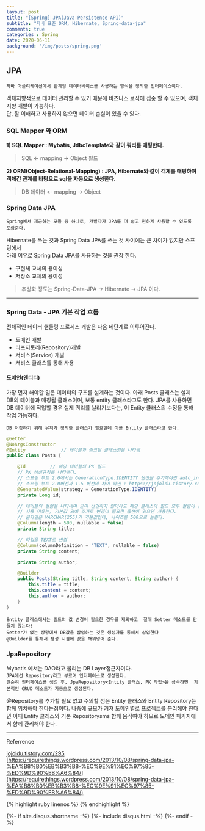```yaml
---
layout: post
title: "[Spring] JPA(Java Persistence API)"
subtitle: "자바 표준 ORM, Hibernate, Spring-data-jpa"
comments: true
categories : Spring
date: 2020-06-11
background: '/img/posts/spring.png'
---
```


## JPA

`자바 어플리케이션에서 관계형 데이터베이스를 사용하는 방식을 정의한 인터페이스이다.`   

객체지향적으로 데이터 관리할 수 있기 때문에 비즈니스 로직에 집중 할 수 있으며, 
객체 지향 개발이 가능하다.   
단, 잘 이해하고 사용하지 않으면 데이터 손실이 있을 수 있다.

### SQL Mapper 와 ORM

**1) SQL Mapper : Mybatis, JdbcTemplate와 같이 쿼리를 매핑한다.**       

> SQL <- mapping -> Object 필드   

**2) ORM(Object-Relational-Mapping) : JPA, Hibernate와 같이 
객체를 매핑하여 객체간 관계를 바탕으로 sql을 자동으로 생성한다.**   

> DB 데이터 <- mapping -> Object   

### Spring Data JPA

`Spring에서 제공하는 모듈 중 하나로, 개발자가 JPA를 더 쉽고 편하게 사용할 수 있도록 
도와준다.`      

Hibernate를 쓰는 것과 Spring Data JPA를 쓰는 것 사이에는 큰 차이가 없지만 스프링에서  
아래 이유로 Spring Data JPA를 사용하는 것을 권장 한다.   

- 구현체 교체의 용이성  
- 저장소 교체의 용이성   

> 추상화 정도는 Spring-Data-JPA -> Hibernate -> JPA 이다.   

- - -

### Spring Data - JPA 기본 작업 흐름

전체적인 데이터 핸들링 프로세스 개발은 다음 네단계로 이루어진다.
- 도메인 개발
- 리포지토리(Repository)개발
- 서비스(Service) 개발
- 서비스 클래스를 통해 사용 

#### 도메인(엔티티) 

가장 먼저 해야할 일은 데이터의 구조를 설계하는 것이다. 아래 Posts 클래스는 
실제 DB의 테이블과 매칭될 클래스이며, 보통 entity 클래스라고도 한다. JPA를 
사용하면 DB 데이터에 작업할 경우 실제 쿼리를 날리기보다는, 이 Entity 클래스의 
수정을 통해 작업 가능하다.   

`DB 저장하기 위해 유저가 정의한 클래스가 필요한데 이를 Entity 클래스라고 한다.`   

```java
@Getter
@NoArgsConstructor
@Entity             // 테이블과 링크될 클래스임을 나타냄 
public class Posts {

    @Id         // 해당 테이블의 PK 필드 
    // PK 생성규칙을 나타낸다.
    // 스프링 부트 2.0에서는 GenerationType.IDENTITY 옵션을 추가해야만 auto_increment가 된다!   
    // 스프링 부트 2.0버전과 1.5 버전의 차이 확인 : https://jojoldu.tistory.com/295   
    @GeneratedValue(strategy = GenerationType.IDENTITY)
    private Long id;

    // 테이블의 컬럼을 나타내며 굳이 선언하지 않더라도 해당 클래스의 필드 모두 컬럼이 된다.    
    // 사용 이유는, 기본값 외에 추가로 변경이 필요한 옵션이 있으면 사용한다.   
    // 문자열은 VARCHAR(255)가 기본값인데, 사이즈를 500으로 늘린다.   
    @Column(length = 500, nullable = false)
    private String title;

    // 타입을 TEXT로 변경   
    @Column(columnDefinition = "TEXT", nullable = false)
    private String content;

    private String author;

    @Builder
    public Posts(String title, String content, String author) {
        this.title = title;
        this.content = content;
        this.author = author;
    }
}
```

`Entity 클래스에서는 필드의 값 변경이 필요한 경우를 제외하고 
절대 Setter 메소드를 만들지 않는다!`   
`Setter가 없는 상황에서 DB값을 삽입하는 것은 생성자를 통해서 삽입한다`   
`@Builder를 통해서 생성 시점에 값을 채워넣어 준다.`   

### JpaRepository   

Mybatis 에서는 DAO라고 불리는 DB Layer접근자이다.       
`JPA에선 Repository라고 부르며 인터페이스로 생성한다.`    
`단순히 인터페이스를 생성 후, JpaRepository<Entity 클래스, PK 타입>을 상속하면 
기본적인 CRUD 메소드가 자동으로 생성된다.`   

@Repository를 추가할 필요 없고 주의할 점은 Entity 클래스와 Entity Repository는 
함께 위치해야 한다는점이다. 나중에 규모가 커져 도메인별로 프로젝트를 분리해야 
한다면 이때 Entity 클래스와 기본 Repositorysms 함께 움직여야 하므로 도메인 패키지에서 
함께 관리해야 한다.   

- - -
Referrence

[jojoldu.tistory.com/295](jojoldu.tistory.com/295)         
[https://requirethings.wordpress.com/2013/10/08/spring-data-jpa-%EA%B8%B0%EB%B3%B8-%EC%9E%91%EC%97%85-%ED%9D%90%EB%A6%84/](https://requirethings.wordpress.com/2013/10/08/spring-data-jpa-%EA%B8%B0%EB%B3%B8-%EC%9E%91%EC%97%85-%ED%9D%90%EB%A6%84/)

{% highlight ruby linenos %}
{% endhighlight %}

{%- if site.disqus.shortname -%}
    {%- include disqus.html -%}
{%- endif -%}

